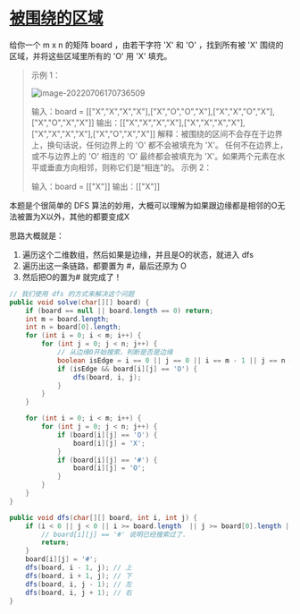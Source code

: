 # [被围绕的区域](https://leetcode.cn/problems/surrounded-regions/)

给你一个 m x n 的矩阵 board ，由若干字符 'X' 和 'O' ，找到所有被 'X' 围绕的区域，并将这些区域里所有的 'O' 用 'X' 填充。

> 示例 1：
>
> ![image-20220706170736509](http://image.tinx.top/image-20220706170736509.png)
>
> 输入：board = [["X","X","X","X"],["X","O","O","X"],["X","X","O","X"],["X","O","X","X"]]
> 输出：[["X","X","X","X"],["X","X","X","X"],["X","X","X","X"],["X","O","X","X"]]
> 解释：被围绕的区间不会存在于边界上，换句话说，任何边界上的 'O' 都不会被填充为 'X'。 任何不在边界上，或不与边界上的 'O' 相连的 'O' 最终都会被填充为 'X'。如果两个元素在水平或垂直方向相邻，则称它们是“相连”的。
> 示例 2：
>
> 输入：board = [["X"]]
> 输出：[["X"]]

本题是个很简单的 DFS 算法的妙用，大概可以理解为如果跟边缘都是相邻的O无法被置为X以外，其他的都要变成X

思路大概就是：

1. 遍历这个二维数组，然后如果是边缘，并且是O的状态，就进入 dfs
2. 遍历出这一条链路，都要置为 #，最后还原为 O
3. 然后把O的置为# 就完成了！

```java
// 我们使用 dfs 的方式来解决这个问题
public void solve(char[][] board) {
    if (board == null || board.length == 0) return;
    int m = board.length;
    int n = board[0].length;
    for (int i = 0; i < m; i++) {
        for (int j = 0; j < n; j++) {
            // 从边缘0开始搜索，判断是否是边缘
            boolean isEdge = i == 0 || j == 0 || i == m - 1 || j == n - 1;
            if (isEdge && board[i][j] == 'O') {
                dfs(board, i, j);
            }
        }
    }

    for (int i = 0; i < m; i++) {
        for (int j = 0; j < n; j++) {
            if (board[i][j] == 'O') {
                board[i][j] = 'X';
            }
            if (board[i][j] == '#') {
                board[i][j] = 'O';
            }
        }
    }
}

public void dfs(char[][] board, int i, int j) {
    if (i < 0 || j < 0 || i >= board.length  || j >= board[0].length || board[i][j] == 'X' || board[i][j] == '#') {
        // board[i][j] == '#' 说明已经搜索过了.
        return;
    }
    board[i][j] = '#';
    dfs(board, i - 1, j); // 上
    dfs(board, i + 1, j); // 下
    dfs(board, i, j - 1); // 左
    dfs(board, i, j + 1); // 右
}
```